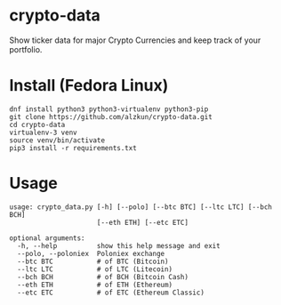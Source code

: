 # crypto-data
Show ticker data for major Crypto Currencies and keep track of your portfolio.

# Install (Fedora Linux)
```
dnf install python3 python3-virtualenv python3-pip
git clone https://github.com/alzkun/crypto-data.git
cd crypto-data
virtualenv-3 venv
source venv/bin/activate
pip3 install -r requirements.txt
```

# Usage
```
usage: crypto_data.py [-h] [--polo] [--btc BTC] [--ltc LTC] [--bch BCH]
                      [--eth ETH] [--etc ETC]

optional arguments:
  -h, --help          show this help message and exit
  --polo, --poloniex  Poloniex exchange
  --btc BTC           # of BTC (Bitcoin)
  --ltc LTC           # of LTC (Litecoin)
  --bch BCH           # of BCH (Bitcoin Cash)
  --eth ETH           # of ETH (Ethereum)
  --etc ETC           # of ETC (Ethereum Classic)
```
